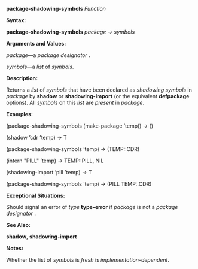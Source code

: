 **package-shadowing-symbols** *Function* 

**Syntax:** 

**package-shadowing-symbols** *package → symbols* 

**Arguments and Values:** 

*package*—a *package designator* . 

*symbols*—a *list* of *symbols*. 

**Description:** 

Returns a *list* of *symbols* that have been declared as *shadowing symbols* in *package* by **shadow** or **shadowing-import** (or the equivalent **defpackage** options). All *symbols* on this *list* are *present* in *package*. 

**Examples:** 

(package-shadowing-symbols (make-package ’temp)) *→* () 

(shadow ’cdr ’temp) *→* T 

(package-shadowing-symbols ’temp) *→* (TEMP::CDR) 

(intern "PILL" ’temp) *→* TEMP::PILL, NIL 

(shadowing-import ’pill ’temp) *→* T 

(package-shadowing-symbols ’temp) *→* (PILL TEMP::CDR) 

**Exceptional Situations:** 

Should signal an error of *type* **type-error** if *package* is not a *package designator* . 

**See Also:** 

**shadow**, **shadowing-import** 

**Notes:** 

Whether the list of *symbols* is *fresh* is *implementation-dependent*. 

